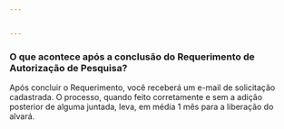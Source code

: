 ```yaml
---


---
```


<h3 id="o-que-acontece-após-a-conclusão-do-requerimento-de-autorização-de-pesquisa">O que acontece após a conclusão do Requerimento de Autorização de Pesquisa?</h3>
<p>Após concluir o Requerimento, você receberá um e-mail de solicitação cadastrada. O processo, quando feito corretamente e sem a adição posterior de alguma juntada, leva, em média 1 mês para a liberação do alvará.</p>

